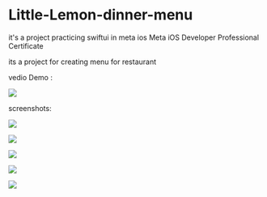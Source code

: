 # Little-Lemon-dinner-menu 
it's a project practicing swiftui in meta ios Meta iOS Developer Professional Certificate

its a project for creating menu for restaurant 


vedio Demo :



<img src="https://github.com/Ayman-Naim/Little-Lemon-dinner-menu/blob/main/screenshots/Demo.gif">


screenshots:

![](screenshots/1.png)


![](screenshots/2.png)


![](screenshots/3.png)


![](screenshots/4.png)


![](screenshots/5.png)

